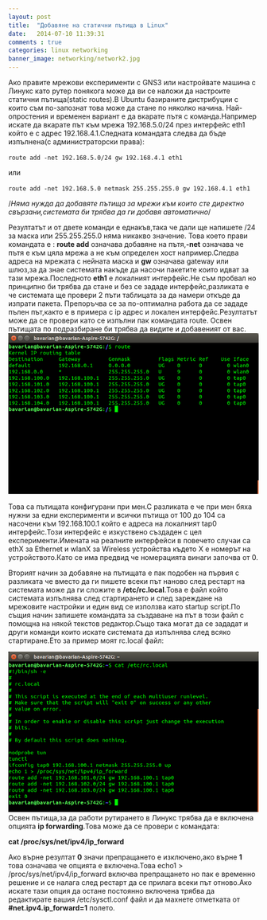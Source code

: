 ```yaml
---
layout: post
title:  "Добавяне на статични пътища в Linux"
date:   2014-07-10 11:39:31
comments : true
categories: linux networking
banner_image: networking/network2.jpg
---
```

Ако правите мрежови експерименти с GNS3 или настройвате машина с Линукс като рутер понякога може да ви се наложи да настроите статични пътища(static routes).В Ubuntu базираните дистрибуции с които съм по-запознат това може да стане по няколко начина.
Най-опростения и временен вариант е да вкарате пътя с команда.Например искате да вкарате път към мрежа 192.168.5.0/24 през интерфейс eth1 който е с адрес 192.168.4.1.Следната командата следва да бъде изпълнена(с администраторски права):

`route add -net 192.168.5.0/24 gw 192.168.4.1 eth1`

или

`route add -net 192.168.5.0 netmask 255.255.255.0 gw 192.168.4.1 eth1`



/*Няма нужда да добавяте пътища за мрежи към които сте директно свързани,системата би трябва да ги добавя автоматично*/


Резултатът и от двете команди е еднакъв,така че дали ще напишете /24 за маска или 255.255.255.0 няма никакво значение.
Това което прави командата е :
**route add** означава добавяне на пътя,**-net** означава че пътя е към цяла мрежа а не към определен хост например.Следва адреса на мрежата с нейната маска и **gw** означава gateway или шлюз,за да знае системата накъде да насочи пакетите които идват за тази мрежа.Последното **eth1** е локалният интерфейс.Не съм пробвал но принципно би трябва да стане и без се зададе интерфейс,разликата е че системата ще провери 2 пъти таблицата за да намери откъде да изпрати пакета.
Препоръчва се за по-оптимална работа да се зададе пълен път,както е в примера с ip адрес и локален интерфейс.Резултатът може да се провери като се изпълни пак командата route.
Освен пътищата по подразбиране би трябва да видите и добавеният от вас.
![route](https://github.com/etem/etem.github.io/raw/master/assets/images/route1.png)

Това са пътищата конфигурани при мен.С разликата е че при мен бяха нужни за едни експерименти и всички пътища от 100 до 104 са насочени към 192.168.100.1 който е адреса на локалният tap0 интерфейс.Този интерфейс е изкуствено създаден с цел експерименти.Имената на реалните интерфейси в повечето случаи са ethX за Ethernet и wlanX за Wireless устройства където X е номерът на устройството.Като се има предвид че номерацията винаги започва от 0.



Вторият начин за добавяне на пътищата е пак подобен на първия с разликата че вместо да ги пишете всеки път наново след рестарт на системата може да ги сложите в **/etc/rc.local**.Това е файл който системата изпълнява след стартирането и след зареждане на мрежовите настройки и един вид се използва като startup script.По същия начин запишете командата за създаване на път в този файл с помощна на някой текстов редактор.Също така могат да се зададат и други команди които искате системата да изпълнява след всяко стартиране.Ето за пример моят rc.local файл:

![route2](https://github.com/etem/etem.github.io/raw/master/assets/images/route2.png)
Освен пътища,за да работи рутирането в Линукс трябва да е включена опцията **ip forwarding**.Това може да се провери с командата:

**cat /proc/sys/net/ipv4/ip_forward**

Ако върне резултат **0** значи препращането е изключено,ако върне **1** това означава че опцията е включена.Това echo1 > /proc/sys/net/ipv4/ip_forward включва препращането но пак е временно решение и се налага след рестарт да се прилага всеки път отново.Ако искате тази опция да остане постоянно включена трябва да редактирате вашия /etc/sysctl.conf файл и да махнете отметката от **#net.ipv4.ip_forward=1** полето.